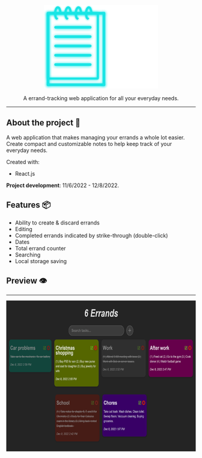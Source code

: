 <p align="center">
  <img src="readme_logo.png" width="302" height="222">
</p>

<p align="center">
  A errand-tracking web application for all your everyday needs.
</p>

---

## About the project 🔎

A web application that makes managing your errands a whole lot easier. Create compact and customizable notes to help keep track of your everyday needs.

Created with:

- React.js

**Project development**: 11/6/2022 - 12/8/2022.

## Features 📦️

- Ability to create & discard errands
- Editing
- Completed errands indicated by strike-through (double-click)
- Dates
- Total errand counter
- Searching
- Local storage saving

## Preview 👁️

---

<p align="center">
  <img src="readme_preview.png" width="700" height="400">
</p>
